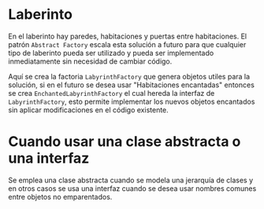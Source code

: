 # Laberinto
En el laberinto hay paredes, habitaciones y puertas entre habitaciones. El patrón `Abstract Factory` escala esta solución a futuro para que cualquier tipo de laberinto pueda ser utilizado y pueda ser implementado inmediatamente sin necesidad de cambiar código.

Aquí se crea la factoria `LabyrinthFactory` que genera objetos utiles para la solución, si en el futuro se desea usar "Habitaciones encantadas" entonces se crea `EnchantedLabyrinthFactory` el cual hereda la interfaz de `LabyrinthFactory`, esto permite implementar los nuevos objetos encantados sin aplicar modificaciones en el código existente.

# Cuando usar una clase abstracta o una interfaz
Se emplea una clase abstracta cuando se modela una jerarquía de clases y en otros casos se usa una interfaz cuando se desea usar nombres comunes entre objetos no emparentados.